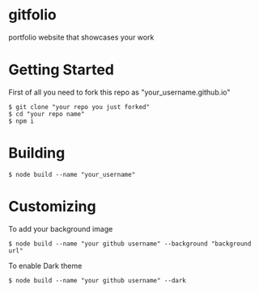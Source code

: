 # gitfolio
portfolio website that showcases your work

# Getting Started

First of all you need to fork this repo as "your_username.github.io"

```
$ git clone "your repo you just forked"
$ cd "your repo name"
$ npm i
```

# Building

```
$ node build --name "your_username"
```

# Customizing 

To add your background image 

```
$ node build --name "your github username" --background "background url"
```

To enable Dark theme

```
$ node build --name "your github username" --dark
```

